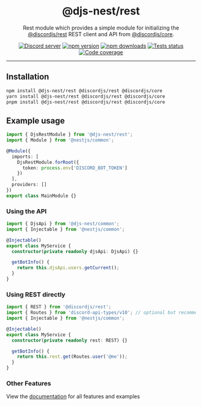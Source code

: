 <div align="center">
    <h1>@djs-nest/rest</h1>
    Rest module which provides a simple module for initializing the <a href="https://github.com/discordjs/discord.js/tree/main/packages/rest">@discordjs/rest</a> REST client and API from <a href="https://github.com/discordjs/discord.js/tree/main/packages/core">@discordjs/core</a>.
    <br/>
    <p>
        <a href="https://discord.gg/ZTapEzyD6G"><img src="https://img.shields.io/discord/1077051842615312496?color=5865F2&logo=discord&logoColor=white" alt="Discord server" /></a>
		<a href="https://www.npmjs.com/package/@djs-nest/rest"><img src="https://img.shields.io/npm/v/@djs-nest/rest.svg?maxAge=3600" alt="npm version" /></a>
		<a href="https://www.npmjs.com/package/@djs-nest/rest"><img src="https://img.shields.io/npm/dt/@djs-nest/rest.svg?maxAge=3600" alt="npm downloads" /></a>
		<a href="https://github.com/djs-nest/djs-nest/actions"><img src="https://github.com/djs-nest/djs-nest/actions/workflows/tests.yml/badge.svg" alt="Tests status" /></a>
		<a href="https://codecov.io/gh/djs-nest/djs-nest" ><img src="https://codecov.io/gh/djs-nest/djs-nest/branch/main/graph/badge.svg?flag=rest" alt="Code coverage" /></a>
	</p>
</div>

---

## Installation

```bash
npm install @djs-nest/rest @discordjs/rest @discordjs/core
yarn install @djs-nest/rest @discordjs/rest @discordjs/core
pnpm install @djs-nest/rest @discordjs/rest @discordjs/core
```

## Example usage

```ts
import { DjsRestModule } from '@djs-nest/rest';
import { Module } from '@nestjs/common';

@Module({
  imports: [
    DjsRestModule.forRoot({
      token: process.env['DISCORD_BOT_TOKEN']
    })
  ],
  providers: []
})
export class MainModule {}
```

### Using the API

```ts
import { DjsApi } from '@djs-nest/common';
import { Injectable } from '@nestjs/common';

@Injectable()
export class MyService {
  constructor(private readonly djsApi: DjsApi) {}

  getBotInfo() {
    return this.djsApi.users.getCurrent();
  }
}
```

### Using REST directly

```ts
import { REST } from '@discordjs/rest';
import { Routes } from 'discord-api-types/v10'; // optional but recommended, to use the types for routes
import { Injectable } from '@nestjs/common';

@Injectable()
export class MyService {
  constructor(private readonly rest: REST) {}

  getBotInfo() {
    return this.rest.get(Routes.user('@me'));
  }
}
```

### Other Features

View the [documentation][documentation] for all features and examples

[documentation]: https://djs-nest.github.io/djs-nest/
